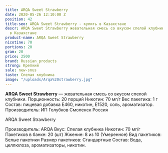 ```yaml
---
title: ARQA Sweet Strawberry
date: 2020-05-26 12:10:00 Z
position: 42
title-seo: ARQA Sweet Strawberry - купить в Казахстане
descr: ARQA Sweet Strawberry жевательная смесь со вкусом спелой клубники - купить
  в Казахстане
product-name: ARQA Sweet Strawberry
nicotine: 70
portions: 20
gram: 20
price: 2500
brand: Russian products
strong: Крепкий
sale: new-snus
taste: Спелая клубника
image: "/uploads/Arqa%20strawberry.jpg"
---
```


**ARQA Sweet Strawberry** — жевательная смесь со вкусом спелой клубники. Порционность: 20 порций Никотин: 70 мг/г Вес пакетика: 1 г Состав: пищевая добавка E460, никотин, E1520, соль, ароматизатор. Производитель: ИП Голубков Смоленск Россия

ARQA Sweet Strawberry

Производитель: ARQA Вкус: Спелая клубника Никотин: 70 мг/г Пакетиков в банке: 20 (шт) Жжение: 8 из 10 (Умеренное) Вид пакетиков: Белые пакетики Размер пакетиков: Стандартные Состав: Вода, целлюлоза, ароматизаторы, никотин.